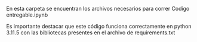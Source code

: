 En esta carpeta se encuentran los archivos necesarios para correr Codigo entregable.ipynb

Es importante destacar que este código funciona correctamente en python 3.11.5 con las bibliotecas presentes en el archivo de requirements.txt